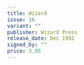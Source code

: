 ```yaml
---
title: Wizard
issue: 16
variant: ""
publisher: Wizard Press
release_date: Dec 1992
signed_by: ""
price: 3.95
---
```

